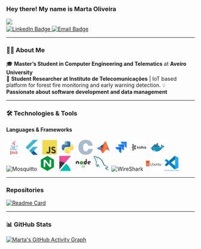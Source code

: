 ### Hey there! My name is Marta Oliveira  

<div id="header" align="left">
  <img src="https://media.giphy.com/media/v1.Y2lkPTc5MGI3NjExOGlrNG1sNDI3cmhyY3E3OGVncXFvcTlkbGRnOTEzNmxpOXZ3NHhqZiZlcD12MV9pbnRlcm5hbF9naWZfYnlfaWQmY3Q9Zw/6ib6KPmkeAjDTxMxij/giphy.gif" width="200"/>
</div>  

<div id="badges">
  <a href="https://www.linkedin.com/in/marta-oliveira-58b668197/">
    <img src="https://img.shields.io/badge/LinkedIn-blue?style=for-the-badge&logo=linkedin&logoColor=white" alt="LinkedIn Badge"/>
  </a>
  <a href="mailto:marta.alex@ua.pt">
    <img src="https://img.shields.io/badge/Email-marta.alex%40ua.pt-red?style=for-the-badge&logo=gmail&logoColor=white" alt="Email Badge"/>
  </a>
</div>  

---

### 👩‍💻 About Me  
🎓 **Master’s Student in Computer Engineering and Telematics** at **Aveiro University**  
🔬 **Student Researcher at Instituto de Telecomunicações** | IoT based platform for forest fire monitoring and early warning detection.
💡 **Passionate about software development and data management** 

---

### 🛠️ Technologies & Tools  
#### **Languages & Frameworks**  
<div>
  <img src="https://github.com/devicons/devicon/blob/master/icons/java/java-original-wordmark.svg" title="Java" alt="Java" width="40" height="40"/>&nbsp;
  <img src="https://github.com/devicons/devicon/blob/master/icons/flutter/flutter-original.svg" title="Flutter" alt="Flutter" width="40" height="40"/>&nbsp;
  <img src="https://github.com/devicons/devicon/blob/master/icons/javascript/javascript-original.svg" title="JavaScript" alt="JavaScript" width="40" height="40"/>&nbsp;
  <img src="https://github.com/devicons/devicon/blob/master/icons/python/python-original.svg" title="Python" alt="Python" width="40" height="40"/>&nbsp;
  <img src="https://github.com/devicons/devicon/blob/master/icons/c/c-original.svg" title="C" alt="C" width="40" height="40"/>&nbsp; 
  <img src="https://github.com/devicons/devicon/blob/master/icons/matlab/matlab-original.svg"  title="MATLAB" alt="MATLAB" width="40" height="40"/>&nbsp;
  <img src="https://github.com/devicons/devicon/blob/master/icons/jira/jira-original.svg" title="Jira" alt="Jira" width="40" height="40"/>&nbsp;
  <img src="https://github.com/devicons/devicon/blob/master/icons/apachekafka/apachekafka-original-wordmark.svg" title="Kafka" alt="Kafka" width="40" height="40"/>&nbsp;
  <img src="https://github.com/devicons/devicon/blob/master/icons/docker/docker-original.svg" title="Docker" alt="Docker" width="40" height="40"/>&nbsp;
  <img src="https://github.com/mqtt/mqttorg-graphics/blob/master/svg/mqtt-icon-solid.svg" title="Mosquitto" alt="Mosquitto" width="40" height="40"/>&nbsp;  
  <img src="https://github.com/devicons/devicon/blob/master/icons/nginx/nginx-original.svg" title="Nginx" alt="Nginx" width="40" height="40"/>&nbsp;  
  <img src="https://github.com/devicons/devicon/blob/master/icons/kibana/kibana-original.svg" title="Kibana" alt="Kibana" width="40" height="40"/>&nbsp;  
  <img src="https://github.com/devicons/devicon/blob/master/icons/nodejs/nodejs-original-wordmark.svg" title="Node JS " alt="Node js" width="40" height="40"/>&nbsp;  
  <img src="https://github.com/devicons/devicon/blob/master/icons/mysql/mysql-original.svg" title="Mysql " alt="Mysql" width="40" height="40"/>&nbsp;  
  <img src="https://upload.wikimedia.org/wikipedia/commons/d/df/Wireshark_icon.svg" title="WireShark " alt="WireShark" width="40" height="40"/>&nbsp;  
  <img src="https://github.com/devicons/devicon/blob/master/icons/ubuntu/ubuntu-original-wordmark.svg" title="Ubuntu " alt="Ubuntu" width="40" height="40"/>&nbsp;  
  <img src="https://github.com/devicons/devicon/blob/master/icons/vscode/vscode-original-wordmark.svg" title="vscode " alt="vscode" width="40" height="40"/>&nbsp;  


</div> 

---

### Repositories  

[![Readme Card](https://github-readme-stats.vercel.app/api/pin/?username=martaaoliveira&repo=UA-Course-MIECT)](https://github.com/martaaoliveira/UA-Course-MIECT)


---

### 📊 GitHub Stats  
[![Marta's GitHub Activity Graph](https://github-readme-activity-graph.vercel.app/graph?username=martaaoliveira&theme=react-dark&area=true&custom_title=My%20GitHub%20Activity%20Graph&hide_border=true)](https://github.com/ashutosh00710/github-readme-activity-graph)


